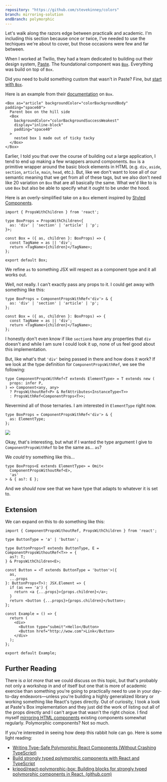 ```yaml
---
repository: "https://github.com/stevekinney/colors"
branch: mirroring-solution
endBranch: polymorphic
---
```


Let's walk along the razors edge between practicalk and academic. I'm including this section because once or twice, I've needed to use the techiques we're about to cover, but those occasions were few and far between.

When I worked at Twilio, they had a team dedicated to building out their design system, [Paste](https://paste.twilio.design). The foundational component was [`Box`](https://paste.twilio.design/primitives/box). Everything was build on top of `Box`.

Did you need to build something custom that wasn't in Paste? Fine, but [start with `Box`](https://paste.twilio.design/primitives/box/#when-to-use-box).

Here is an example from their [documentation](https://paste.twilio.design/primitives/box) on `Box`.

````tsx
<Box as="article" backgroundColor="colorBackgroundBody" padding="space60">
  Parent box on the hill side
  <Box
    backgroundColor="colorBackgroundSuccessWeakest"
    display="inline-block"
    padding="space40"
  >
    nested box 1 made out of ticky tacky
  </Box>
</Box>
````

Earlier, I told you that over the course of building out a large application, I tend to end up making a few wrappers around components. `Box` is a primitive wrapper around the basic block elements in HTML (e.g. `div`, `aside`, `section`, `article`, `main`, `head`, etc.). But, like we don't want to lose all of our semantic meaning that we get from all of these tags, but we also don't need like 20 variation on `Box` that are all basically the same. What we'd like to is use `Box` but also be able to specify what it ought to be under the hood.

Here is an overly-simplified take on a `Box` element inspired by [Styled Components](https://medium.com/styled-components/announcing-styled-components-v4-better-faster-stronger-3fe1aba1a112).

````tsx
import { PropsWithChildren } from 'react';

type BoxProps = PropsWithChildren<{
  as: 'div' | 'section' | 'article' | 'p';
}>;

const Box = ({ as, children }: BoxProps) => {
  const TagName = as || 'div';
  return <TagName>{children}</TagName>;
};

export default Box;
````

We refine `as` to something JSX will respect as a component type and it all works out.

Well, not really. I can't exactly pass any props to it. I could get away with something like this:

````tsx
type BoxProps = ComponentPropsWithRef<'div'> & {
  as: 'div' | 'section' | 'article' | 'p';
};

const Box = ({ as, children }: BoxProps) => {
  const TagName = as || 'div';
  return <TagName>{children}</TagName>;
};
````

I honestly don't even know if like `section`s have any properties that `div` doesn't and while I am sure I could look it up, none of us feel good about this implementation.

But, like what's that `'div'` being passed in there and how does it work? If we look at the type definition for `ComponentPropsWithRef`, we see the following:

````tsx
type ComponentPropsWithRef<T extends ElementType> = T extends new (
  props: infer P,
) => Component<any, any>
  ? PropsWithoutRef<P> & RefAttributes<InstanceType<T>>
  : PropsWithRef<ComponentProps<T>>;
````

Nevermind all of those ternaries. I am interested in `ElementType` right now.

````tsx
type BoxProps = ComponentPropsWithRef<'div'> & {
  as: ElementType;
};
````

![](_attachments/Pasted%20image%2020221114204641.png)

Okay, that's interesting, but what if I wanted the type argument I give to `ComponentPropsWithRef` to be the same as… `as`?

We *could* try something like this…

````tsx
type BoxProps<E extends ElementType> = Omit<
  ComponentPropsWithoutRef<E>,
  'as'
> & { as?: E };
````

And we *should* now see that we have type that adapts to whatever it is set to.

## Extension

We can expand on this to do something like this:

````tsx
import { ComponentPropsWithoutRef, PropsWithChildren } from 'react';

type ButtonType = 'a' | 'button';

type ButtonProps<T extends ButtonType, E = ComponentPropsWithoutRef<T>> = {
  as?: T;
} & PropsWithChildren<E>;

const Button = <T extends ButtonType = 'button'>({
  as,
  ...props
}: ButtonProps<T>): JSX.Element => {
  if (as === 'a') {
    return <a {...props}>{props.children}</a>;
  }
  return <button {...props}>{props.children}</button>;
};

const Example = () => {
  return (
    <div>
      <Button type="submit">Hello</Button>
      <Button href="http://wow.com">Link</Button>
    </div>
  );
};

export default Example;
````

## Further Reading

There is *a lot more* that we could discuss on this topic, but that's probably not only a workshop in and of itself but one that is more of academic exercise than something you're going to practically need to use in your day-to-day endeavors—unless you're building a highly generalized library or working something like React's types directly. Out of curiosity, I took a look at Paste's Box implementation and they just did the work of listing out all of the props directly and I can't argue that wasn't the right choice. I find myself [mirroring HTML components](Mirroring%20HTML%20components.md) existing components somewhat regularly. Polymorphic components? Not so much.

If you're interested in seeing how deep this rabbit hole can go. Here is some light reading:

* [Writing Type-Safe Polymorphic React Components (Without Crashing TypeScript)](https://blog.andrewbran.ch/polymorphic-react-components/)
* [Build strongly typed polymorphic components with React and TypeScript ](https://blog.logrocket.com/build-strongly-typed-polymorphic-components-react-typescript/)
* [kripod/react-polymorphic-box: Building blocks for strongly typed polymorphic components in React. (github.com)](https://github.com/kripod/react-polymorphic-box)
